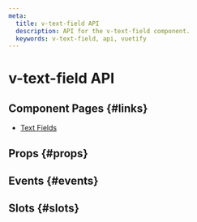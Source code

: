```yaml
---
meta:
  title: v-text-field API
  description: API for the v-text-field component.
  keywords: v-text-field, api, vuetify
---
```


# v-text-field API

<entry-ad />

## Component Pages {#links}

- [Text Fields](components/text-fields)

## Props {#props}

<api-section name="v-text-field" section="props" />

## Events {#events}

<api-section name="v-text-field" section="events" />

## Slots {#slots}

<api-section name="v-text-field" section="slots" />

<backmatter />
